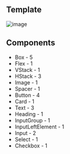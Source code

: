 ## Template

![image](https://user-images.githubusercontent.com/118173148/205042774-47898c84-2ead-490e-9f50-d1efb4917e9c.png)

## Components

- Box - 5
- Flex - 1
- VStack - 1
- HStack - 3
- Image - 1
- Spacer - 1
- Button - 4
- Card - 1
- Text - 3
- Heading - 1
- InputGroup - 1
- InputLeftElement - 1
- Input - 2
- Select - 1
- Checkbox - 1
